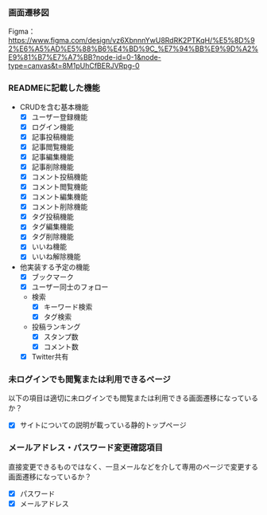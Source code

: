 ### 画面遷移図
Figma：https://www.figma.com/design/vz6XbnnnYwU8RdRK2PTKqH/%E5%8D%92%E6%A5%AD%E5%88%B6%E4%BD%9C_%E7%94%BB%E9%9D%A2%E9%81%B7%E7%A7%BB?node-id=0-1&node-type=canvas&t=8M1pUhCfBERJVRpg-0

### READMEに記載した機能
- CRUDを含む基本機能
  - [x] ユーザー登録機能
  - [x] ログイン機能
  - [x] 記事投稿機能
  - [x] 記事閲覧機能
  - [x] 記事編集機能
  - [x] 記事削除機能
  - [x] コメント投稿機能
  - [x] コメント閲覧機能
  - [x] コメント編集機能
  - [x] コメント削除機能
  - [x] タグ投稿機能
  - [x] タグ編集機能
  - [x] タグ削除機能
  - [x] いいね機能
  - [x] いいね解除機能
- 他実装する予定の機能
  - [x] ブックマーク
  - [x] ユーザー同士のフォロー
  - 検索
    - [x] キーワード検索
    - [x] タグ検索
  - 投稿ランキング
    - [x] スタンプ数
    - [x] コメント数
  - [x] Twitter共有

### 未ログインでも閲覧または利用できるページ
以下の項目は適切に未ログインでも閲覧または利用できる画面遷移になっているか？
- [x] サイトについての説明が載っている静的トップページ

### メールアドレス・パスワード変更確認項目
直接変更できるものではなく、一旦メールなどを介して専用のページで変更する画面遷移になっているか？
- [x] パスワード
- [x] メールアドレス
